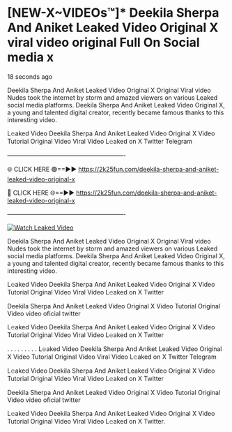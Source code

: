 # [NEW-X~VIDEOs™]* Deekila Sherpa And Aniket Leaked Video Original X viral video original Full On Social media x

18 seconds ago

Deekila Sherpa And Aniket Leaked Video Original X Original Viral video Nudes took the internet by storm and amazed viewers on various Leaked social media platforms. Deekila Sherpa And Aniket Leaked Video Original X, a young and talented digital creator, recently became famous thanks to this interesting video.

L𝚎aked Video Deekila Sherpa And Aniket Leaked Video Original X Video Tutorial Original Video Viral Video L𝚎aked on X Twitter Telegram

———————————————————-

🌐 CLICK HERE 🟢==►► https://2k25fun.com/deekila-sherpa-and-aniket-leaked-video-original-x

🔴 CLICK HERE 🌐==►► https://2k25fun.com/deekila-sherpa-and-aniket-leaked-video-original-x

———————————————————-

[![Watch Leaked Video](https://miro.medium.com/v2/resize:fit:828/format:webp/1*cilzJN44JGOrTw9NJCrNHA.gif "Watch Leaked Video")](https://2k25fun.com/deekila-sherpa-and-aniket-leaked-video-original-x)

Deekila Sherpa And Aniket Leaked Video Original X Original Viral video Nudes took the internet by storm and amazed viewers on various Leaked social media platforms. Deekila Sherpa And Aniket Leaked Video Original X, a young and talented digital creator, recently became famous thanks to this interesting video.

L𝚎aked Video Deekila Sherpa And Aniket Leaked Video Original X Video Tutorial Original Video Viral Video L𝚎aked on X Twitter

Deekila Sherpa And Aniket Leaked Video Original X Video Tutorial Original Video video oficial twitter

L𝚎aked Video Deekila Sherpa And Aniket Leaked Video Original X Video Tutorial Original Video Viral Video L𝚎aked on X Twitter

. . . . . . . . . L𝚎aked Video Deekila Sherpa And Aniket Leaked Video Original X Video Tutorial Original Video Viral Video L𝚎aked on X Twitter Telegram

L𝚎aked Video Deekila Sherpa And Aniket Leaked Video Original X Video Tutorial Original Video Viral Video L𝚎aked on X Twitter

Deekila Sherpa And Aniket Leaked Video Original X Video Tutorial Original Video video oficial twitter

L𝚎aked Video Deekila Sherpa And Aniket Leaked Video Original X Video Tutorial Original Video Viral Video L𝚎aked on X Twitter.